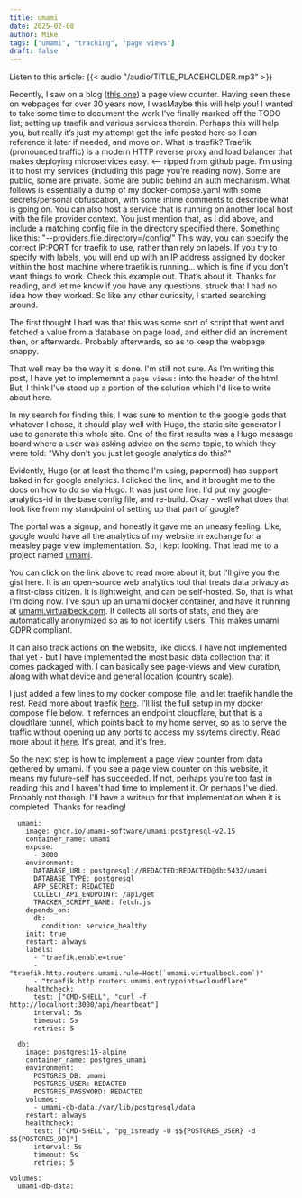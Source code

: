 ```yaml
---
title: umami
date: 2025-02-08
author: Mike
tags: ["umami", "tracking", "page views"]
draft: false
---
```


Listen to this article:
{{< audio "/audio/TITLE_PLACEHOLDER.mp3" >}}<br>

Recently, I saw on a blog ([this one](https://garry.net/posts)) a page view counter. Having seen these on webpages for over 30 years now, I wasMaybe this will help you! I wanted to take some time to document the work I’ve finally marked off the TODO list; setting up traefik and various services therein. Perhaps this will help you, but really it’s just my attempt get the info posted here so I can reference it later if needed, and move on. What is traefik? Traefik (pronounced traffic) is a modern HTTP reverse proxy and load balancer that makes deploying microservices easy. <– ripped from github page. I’m using it to host my services (including this page you’re reading now). Some are public, some are private. Some are public behind an auth mechanism. What follows is essentially a dump of my docker-compse.yaml with some secrets/personal obfuscation, with some inline comments to describe what is going on. You can also host a service that is running on another local host with the file provider context. You just mention that, as I did above, and include a matching config file in the directory specified there. Something like this: "--providers.file.directory=/config/" This way, you can specify the correct IP:PORT for traefik to use, rather than rely on labels. If you try to specify with labels, you will end up with an IP address assigned by docker within the host machine where traefik is running… which is fine if you don’t want things to work. Check this example out. That’s about it. Thanks for reading, and let me know if you have any questions. struck that I had no idea how they worked. So like any other curiosity, I started searching around.

The first thought I had was that this was some sort of script that went and fetched a value from a database on page load, and either did an increment then, or afterwards. Probably afterwards, so as to keep the webpage snappy.

That well may be the way it is done. I'm still not sure. As I'm writing this post, I have yet to implememnt a `page views:` into the header of the html. But, I think I've stood up a portion of the solution which I'd like to write about here.

In my search for finding this, I was sure to mention to the google gods that whatever I chose, it should play well with Hugo, the static site generator I use to generate this whole site. One of the first results was a Hugo message board where a user was asking advice on the same topic, to which they were told: "Why don't you just let google analytics do this?"

Evidently, Hugo (or at least the theme I'm using, papermod) has support baked in for google analytics. I clicked the link, and it brought me to the docs on how to do so via Hugo. It was just one line. I'd put my google-analytics-id in the base config file, and re-build. Okay - well what does that look like from my standpoint of setting up that part of google?

The portal was a signup, and honestly it gave me an uneasy feeling. Like, google would have all the analytics of my website in exchange for a measley page view implementation. So, I kept looking. That lead me to a project named [umami](https://umami.is).

You can click on the link above to read more about it, but I'll give you the gist here. It is an open-source web analytics tool that treats data privacy as a first-class citizen. It is lightweight, and can be self-hosted. So, that is what I'm doing now. I've spun up an umami docker container, and have it running at [umami.virtualbeck.com](https://umami.virtualbeck.com). It collects all sorts of stats, and they are automatically anonymized so as to not identify users. This makes umami GDPR compliant.

It can also track actions on the website, like clicks. I have not implemented that yet - but I have implemented the most basic data collection that it comes packaged with. I can basically see page-views and view duration, along with what device and general location (country scale).

I just added a few lines to my docker compose file, and let traefik handle the rest. Read more about traefik [here](../traefik). I'll list the full setup in my docker compose file below. It refernces an endpoint cloudflare, but that is a cloudflare tunnel, which points back to my home server, so as to serve the traffic without opening up any ports to access my ssytems directly. Read more about it [here](https://developers.cloudflare.com/cloudflare-one/connections/connect-networks/). It's great, and it's free.

So the next step is how to implement a page view counter from data gethered by umami. If you see a page view counter on this website, it means my future-self has succeeded. If not, perhaps you're too fast in reading this and I haven't had time to implement it. Or perhaps I've died. Probably not though. I'll have a writeup for that implementation when it is completed. Thanks for reading!

```
  umami:
    image: ghcr.io/umami-software/umami:postgresql-v2.15
    container_name: umami
    expose:
      - 3000
    environment:
      DATABASE_URL: postgresql://REDACTED:REDACTED@db:5432/umami
      DATABASE_TYPE: postgresql
      APP_SECRET: REDACTED
      COLLECT_API_ENDPOINT: /api/get
      TRACKER_SCRIPT_NAME: fetch.js
    depends_on:
      db:
        condition: service_healthy
    init: true
    restart: always
    labels:
      - "traefik.enable=true"
      - "traefik.http.routers.umami.rule=Host(`umami.virtualbeck.com`)"
      - "traefik.http.routers.umami.entrypoints=cloudflare"
    healthcheck:
      test: ["CMD-SHELL", "curl -f http://localhost:3000/api/heartbeat"]
      interval: 5s
      timeout: 5s
      retries: 5

  db:
    image: postgres:15-alpine
    container_name: postgres_umami
    environment:
      POSTGRES_DB: umami
      POSTGRES_USER: REDACTED
      POSTGRES_PASSWORD: REDACTED
    volumes:
      - umami-db-data:/var/lib/postgresql/data
    restart: always
    healthcheck:
      test: ["CMD-SHELL", "pg_isready -U $${POSTGRES_USER} -d $${POSTGRES_DB}"]
      interval: 5s
      timeout: 5s
      retries: 5

volumes:
  umami-db-data:
```
